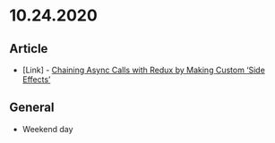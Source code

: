 # 10.24.2020

## Article

- \[Link\] - [Chaining Async Calls with Redux by Making Custom ‘Side Effects’](https://janu-m-sung.medium.com/chaining-async-calls-with-redux-by-making-custom-side-effects-c11f9ee7f864)

## General

- Weekend day
